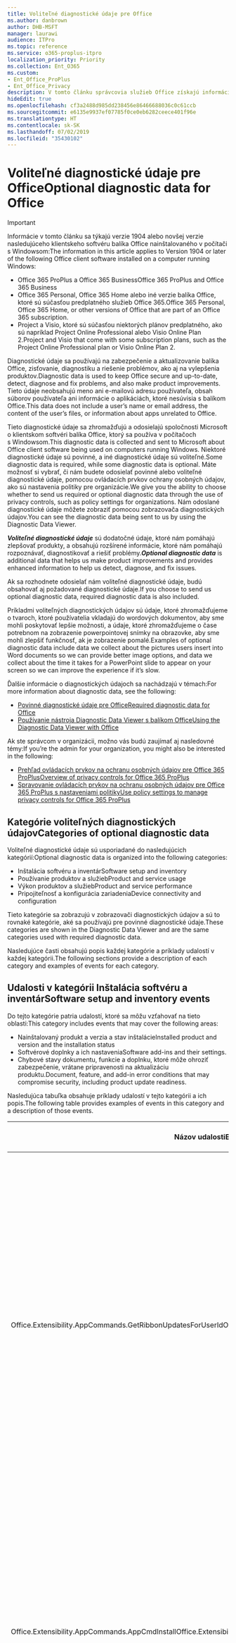 ```yaml
---
title: Voliteľné diagnostické údaje pre Office
ms.author: danbrown
author: DHB-MSFT
manager: laurawi
audience: ITPro
ms.topic: reference
ms.service: o365-proplus-itpro
localization_priority: Priority
ms.collection: Ent_O365
ms.custom:
- Ent_Office_ProPlus
- Ent_Office_Privacy
description: V tomto článku správcovia služieb Office získajú informácie o voliteľných diagnostických údajoch v balíku Office vrátane niekoľkých príkladov udalostí.
hideEdit: true
ms.openlocfilehash: cf3a2488d985dd238456e86466688036c0c61ccb
ms.sourcegitcommit: e6135e9937ef07785f0ce0eb6282ceece401f96e
ms.translationtype: HT
ms.contentlocale: sk-SK
ms.lasthandoff: 07/02/2019
ms.locfileid: "35430102"
---
```

# <a name="optional-diagnostic-data-for-office"></a><span data-ttu-id="47c2d-103">Voliteľné diagnostické údaje pre Office</span><span class="sxs-lookup"><span data-stu-id="47c2d-103">Optional diagnostic data for Office</span></span>

> [!IMPORTANT]
> <span data-ttu-id="47c2d-104">Informácie v tomto článku sa týkajú verzie 1904 alebo novšej verzie nasledujúceho klientskeho softvéru balíka Office nainštalovaného v počítači s Windowsom:</span><span class="sxs-lookup"><span data-stu-id="47c2d-104">The information in this article applies to Version 1904 or later of the following Office client software installed on a computer running Windows:</span></span>
> - <span data-ttu-id="47c2d-105">Office 365 ProPlus a Office 365 Business</span><span class="sxs-lookup"><span data-stu-id="47c2d-105">Office 365 ProPlus and Office 365 Business</span></span>
> - <span data-ttu-id="47c2d-106">Office 365 Personal, Office 365 Home alebo iné verzie balíka Office, ktoré sú súčasťou predplatného služieb Office 365.</span><span class="sxs-lookup"><span data-stu-id="47c2d-106">Office 365 Personal, Office 365 Home, or other versions of Office that are part of an Office 365 subscription.</span></span>
> - <span data-ttu-id="47c2d-107">Project a Visio, ktoré sú súčasťou niektorých plánov predplatného, ako sú napríklad Project Online Professional alebo Visio Online Plan 2.</span><span class="sxs-lookup"><span data-stu-id="47c2d-107">Project and Visio that come with some subscription plans, such as the Project Online Professional plan or Visio Online Plan 2.</span></span>

<span data-ttu-id="47c2d-108">Diagnostické údaje sa používajú na zabezpečenie a aktualizovanie balíka Office, zisťovanie, diagnostiku a riešenie problémov, ako aj na vylepšenia produktov.</span><span class="sxs-lookup"><span data-stu-id="47c2d-108">Diagnostic data is used to keep Office secure and up-to-date, detect, diagnose and fix problems, and also make product improvements.</span></span> <span data-ttu-id="47c2d-109">Tieto údaje neobsahujú meno ani e-mailovú adresu používateľa, obsah súborov používateľa ani informácie o aplikáciách, ktoré nesúvisia s balíkom Office.</span><span class="sxs-lookup"><span data-stu-id="47c2d-109">This data does not include a user’s name or email address, the content of the user’s files, or information about apps unrelated to Office.</span></span>

<span data-ttu-id="47c2d-110">Tieto diagnostické údaje sa zhromažďujú a odosielajú spoločnosti Microsoft o klientskom softvéri balíka Office, ktorý sa používa v počítačoch s Windowsom.</span><span class="sxs-lookup"><span data-stu-id="47c2d-110">This diagnostic data is collected and sent to Microsoft about Office client software being used on computers running Windows.</span></span> <span data-ttu-id="47c2d-111">Niektoré diagnostické údaje sú povinné, a iné diagnostické údaje sú voliteľné.</span><span class="sxs-lookup"><span data-stu-id="47c2d-111">Some diagnostic data is required, while some diagnostic data is optional.</span></span> <span data-ttu-id="47c2d-112">Máte možnosť si vybrať, či nám budete odosielať povinné alebo voliteľné diagnostické údaje, pomocou ovládacích prvkov ochrany osobných údajov, ako sú nastavenia politiky pre organizácie.</span><span class="sxs-lookup"><span data-stu-id="47c2d-112">We give you the ability to choose whether to send us required or optional diagnostic data through the use of privacy controls, such as policy settings for organizations.</span></span> <span data-ttu-id="47c2d-113">Nám odoslané diagnostické údaje môžete zobraziť pomocou zobrazovača diagnostických údajov.</span><span class="sxs-lookup"><span data-stu-id="47c2d-113">You can see the diagnostic data being sent to us by using the Diagnostic Data Viewer.</span></span>

<span data-ttu-id="47c2d-114">***Voliteľné diagnostické údaje*** sú dodatočné údaje, ktoré nám pomáhajú zlepšovať produkty, a obsahujú rozšírené informácie, ktoré nám pomáhajú rozpoznávať, diagnostikovať a riešiť problémy.</span><span class="sxs-lookup"><span data-stu-id="47c2d-114">***Optional diagnostic data*** is additional data that helps us make product improvements and provides enhanced information to help us detect, diagnose, and fix issues.</span></span>

<span data-ttu-id="47c2d-115">Ak sa rozhodnete odosielať nám voliteľné diagnostické údaje, budú obsahovať aj požadované diagnostické údaje.</span><span class="sxs-lookup"><span data-stu-id="47c2d-115">If you choose to send us optional diagnostic data, required diagnostic data is also included.</span></span>

<span data-ttu-id="47c2d-116">Príkladmi voliteľných diagnostických údajov sú údaje, ktoré zhromažďujeme o tvaroch, ktoré používatelia vkladajú do wordových dokumentov, aby sme mohli poskytovať lepšie možnosti, a údaje, ktoré zhromažďujeme o čase potrebnom na zobrazenie powerpointovej snímky na obrazovke, aby sme mohli zlepšiť funkčnosť, ak je zobrazenie pomalé.</span><span class="sxs-lookup"><span data-stu-id="47c2d-116">Examples of optional diagnostic data include data we collect about the pictures users insert into Word documents so we can provide better image options, and data we collect about the time it takes for a PowerPoint slide to appear on your screen so we can improve the experience if it’s slow.</span></span>

<span data-ttu-id="47c2d-117">Ďalšie informácie o diagnostických údajoch sa nachádzajú v témach:</span><span class="sxs-lookup"><span data-stu-id="47c2d-117">For more information about diagnostic data, see the following:</span></span>

- [<span data-ttu-id="47c2d-118">Povinné diagnostické údaje pre Office</span><span class="sxs-lookup"><span data-stu-id="47c2d-118">Required diagnostic data for Office</span></span>](required-diagnostic-data.md)
- [<span data-ttu-id="47c2d-119">Používanie nástroja Diagnostic Data Viewer s balíkom Office</span><span class="sxs-lookup"><span data-stu-id="47c2d-119">Using the Diagnostic Data Viewer with Office</span></span>](https://support.office.com/article/cf761ce9-d805-4c60-a339-4e07f3182855)

<span data-ttu-id="47c2d-120">Ak ste správcom v organizácii, možno vás budú zaujímať aj nasledovné témy:</span><span class="sxs-lookup"><span data-stu-id="47c2d-120">If you’re the admin for your organization, you might also be interested in the following:</span></span>

- [<span data-ttu-id="47c2d-121">Prehľad ovládacích prvkov na ochranu osobných údajov pre Office 365 ProPlus</span><span class="sxs-lookup"><span data-stu-id="47c2d-121">Overview of privacy controls for Office 365 ProPlus</span></span>](overview-privacy-controls.md)
- [<span data-ttu-id="47c2d-122">Spravovanie ovládacích prvkov na ochranu osobných údajov pre Office 365 ProPlus s nastaveniami politiky</span><span class="sxs-lookup"><span data-stu-id="47c2d-122">Use policy settings to manage privacy controls for Office 365 ProPlus</span></span>](manage-privacy-controls.md)

## <a name="categories-of-optional-diagnostic-data"></a><span data-ttu-id="47c2d-123">Kategórie voliteľných diagnostických údajov</span><span class="sxs-lookup"><span data-stu-id="47c2d-123">Categories of optional diagnostic data</span></span>

<span data-ttu-id="47c2d-124">Voliteľné diagnostické údaje sú usporiadané do nasledujúcich kategórií:</span><span class="sxs-lookup"><span data-stu-id="47c2d-124">Optional diagnostic data is organized into the following categories:</span></span>

- <span data-ttu-id="47c2d-125">Inštalácia softvéru a inventár</span><span class="sxs-lookup"><span data-stu-id="47c2d-125">Software setup and inventory</span></span>
- <span data-ttu-id="47c2d-126">Používanie produktov a služieb</span><span class="sxs-lookup"><span data-stu-id="47c2d-126">Product and service usage</span></span>
- <span data-ttu-id="47c2d-127">Výkon produktov a služieb</span><span class="sxs-lookup"><span data-stu-id="47c2d-127">Product and service performance</span></span>
- <span data-ttu-id="47c2d-128">Pripojiteľnosť a konfigurácia zariadenia</span><span class="sxs-lookup"><span data-stu-id="47c2d-128">Device connectivity and configuration</span></span>

<span data-ttu-id="47c2d-129">Tieto kategórie sa zobrazujú v zobrazovači diagnostických údajov a sú to rovnaké kategórie, aké sa používajú pre povinné diagnostické údaje.</span><span class="sxs-lookup"><span data-stu-id="47c2d-129">These categories are shown in the Diagnostic Data Viewer and are the same categories used with required diagnostic data.</span></span>

<span data-ttu-id="47c2d-130">Nasledujúce časti obsahujú popis každej kategórie a príklady udalostí v každej kategórii.</span><span class="sxs-lookup"><span data-stu-id="47c2d-130">The following sections provide a description of each category and examples of events for each category.</span></span>

## <a name="software-setup-and-inventory-events"></a><span data-ttu-id="47c2d-131">Udalosti v kategórii Inštalácia softvéru a inventár</span><span class="sxs-lookup"><span data-stu-id="47c2d-131">Software setup and inventory events</span></span>

<span data-ttu-id="47c2d-132">Do tejto kategórie patria udalostí, ktoré sa môžu vzťahovať na tieto oblasti:</span><span class="sxs-lookup"><span data-stu-id="47c2d-132">This category includes events that may cover the following areas:</span></span>

- <span data-ttu-id="47c2d-133">Nainštalovaný produkt a verzia a stav inštalácie</span><span class="sxs-lookup"><span data-stu-id="47c2d-133">Installed product and version and the installation status</span></span>
- <span data-ttu-id="47c2d-134">Softvérové doplnky a ich nastavenia</span><span class="sxs-lookup"><span data-stu-id="47c2d-134">Software add-ins and their settings.</span></span>
- <span data-ttu-id="47c2d-135">Chybové stavy dokumentu, funkcie a doplnku, ktoré môže ohroziť zabezpečenie, vrátane pripravenosti na aktualizáciu produktu.</span><span class="sxs-lookup"><span data-stu-id="47c2d-135">Document, feature, and add-in error conditions that may compromise security, including product update readiness.</span></span>

<span data-ttu-id="47c2d-136">Nasledujúca tabuľka obsahuje príklady udalostí v tejto kategórii a ich popis.</span><span class="sxs-lookup"><span data-stu-id="47c2d-136">The following table provides examples of events in this category and a description of those events.</span></span>

| <span data-ttu-id="47c2d-137">**Názov udalosti**</span><span class="sxs-lookup"><span data-stu-id="47c2d-137">**Event name**</span></span>   | <span data-ttu-id="47c2d-138">**Popis udalosti**</span><span class="sxs-lookup"><span data-stu-id="47c2d-138">**Event description**</span></span>  |
| ---- | ---- |
| <span data-ttu-id="47c2d-139">Office.Extensibility.AppCommands.GetRibbonUpdatesForUserId</span><span class="sxs-lookup"><span data-stu-id="47c2d-139">OfficeExtensibilityAppCommandsGetRibbonUpdatesForUserId</span></span> | <span data-ttu-id="47c2d-140">Táto udalosť označuje, či Word úspešne aktualizuje pás s nástrojmi používateľského rozhrania Wordu, keď používateľ zmení svoju identitu.</span><span class="sxs-lookup"><span data-stu-id="47c2d-140">This event indicates whether Word successfully updates the Ribbon in the Word User Interface when the user changes their identity.</span></span> <span data-ttu-id="47c2d-141">Pomocou tejto udalosti rozpoznávame nesprávne nastavenie a iné problémy, ktoré by mohli ovplyvniť používateľské rozhranie balíka Office.</span><span class="sxs-lookup"><span data-stu-id="47c2d-141">We use this event to detect incorrect setup and other issues that would affect the Office user interface.</span></span> |
| <span data-ttu-id="47c2d-142">Office.Extensibility.AppCommands.AppCmdInstall</span><span class="sxs-lookup"><span data-stu-id="47c2d-142">Office.Extensibility.AppCommands.AppCmdInstall</span></span>   | <span data-ttu-id="47c2d-143">Táto udalosť poskytuje informácie o doplnku balíka Office, ktorý používateľ nainštaloval, vrátane ID aplikácie, zostavy a verzie operačného systému, úspešnosti inštalácie a trvaní inštalácie.</span><span class="sxs-lookup"><span data-stu-id="47c2d-143">This event provides information about the Office add-in that the user has installed, including app ID, operating system build and version, success of installation, and duration of install.</span></span>  |

## <a name="product-and-service-usage-events"></a><span data-ttu-id="47c2d-144">Udalosti v kategórii Používanie produktov a služieb</span><span class="sxs-lookup"><span data-stu-id="47c2d-144">Product and service usage events</span></span>

<span data-ttu-id="47c2d-145">Do tejto kategórie patria udalostí, ktoré sa môžu vzťahovať na tieto oblasti:</span><span class="sxs-lookup"><span data-stu-id="47c2d-145">This category includes events that may cover the following areas:</span></span>

- <span data-ttu-id="47c2d-146">Úspešnosť fungovania aplikácie.</span><span class="sxs-lookup"><span data-stu-id="47c2d-146">Success of application functionality.</span></span> <span data-ttu-id="47c2d-147">Obmedzené na otvorenie a zatvorenie aplikácie a dokumentov, úpravu súborov a zdieľanie súborov (spoluprácu).</span><span class="sxs-lookup"><span data-stu-id="47c2d-147">Limited to opening and closing of the application and documents, file editing, and file sharing (collaboration).</span></span>
- <span data-ttu-id="47c2d-148">Určenie, či sa vyskytli konkrétne udalosti funkcie, napríklad spustenie alebo ukončenie a či je funkcia spustená.</span><span class="sxs-lookup"><span data-stu-id="47c2d-148">Determination if specific feature events have occurred, such as start or stop, and if feature is running.</span></span>
- <span data-ttu-id="47c2d-149">Funkcie zjednodušenia ovládania balíka Office</span><span class="sxs-lookup"><span data-stu-id="47c2d-149">Office accessibility features</span></span>

<span data-ttu-id="47c2d-150">Nasledujúca tabuľka obsahuje príklady udalostí v tejto kategórii a ich popis.</span><span class="sxs-lookup"><span data-stu-id="47c2d-150">The following table provides examples of events in this category and a description of those events.</span></span>

| <span data-ttu-id="47c2d-151">**Názov udalosti**</span><span class="sxs-lookup"><span data-stu-id="47c2d-151">**Event name**</span></span>   | <span data-ttu-id="47c2d-152">**Popis udalosti**</span><span class="sxs-lookup"><span data-stu-id="47c2d-152">**Event description**</span></span>  |
| ------ | ------- |
| <span data-ttu-id="47c2d-153">Office.Word.Commanding.Highlight</span><span class="sxs-lookup"><span data-stu-id="47c2d-153">Office.Word.Commanding.Highlight</span></span>  | <span data-ttu-id="47c2d-154">Táto udalosť označuje, že Word vykonal príkaz na zvýraznenie textu.</span><span class="sxs-lookup"><span data-stu-id="47c2d-154">This event indicates Word has executed the command to highlight text.</span></span> <span data-ttu-id="47c2d-155">Táto udalosť sa používa na zistenie chýb v príkaze zvýraznenia textu.</span><span class="sxs-lookup"><span data-stu-id="47c2d-155">We use this event to detect errors in the text-highlight command.</span></span>  |
| <span data-ttu-id="47c2d-156">Office.Translator.AddInLoaded</span><span class="sxs-lookup"><span data-stu-id="47c2d-156">Office.Translator.AddInLoaded</span></span>   | <span data-ttu-id="47c2d-157">Prezenčný signál na určenie, či sa funkcia prekladača spustila úspešne načítala a vykreslila.</span><span class="sxs-lookup"><span data-stu-id="47c2d-157">A heartbeat to indicate that the translator feature has been loaded and rendered successfully.</span></span>  |
| <span data-ttu-id="47c2d-158">Office.Graphics.GVizInsertShape</span><span class="sxs-lookup"><span data-stu-id="47c2d-158">Office.Graphics.GVizInsertShape</span></span> |<span data-ttu-id="47c2d-159">Sleduje používanie funkcie Vložiť tvar vo Worde a tiež nahlasuje podrobnosti o typoch vložených tvarov a o tom, z akého zdroja boli vložené.</span><span class="sxs-lookup"><span data-stu-id="47c2d-159">Tracks the success or failure of the Insert Picture feature, and also reports details of types of pictures inserted and from which source.</span></span>| 
| <span data-ttu-id="47c2d-160">Office.PowerPoint.PPT.Desktop.SummaryZoomInsertionRule</span><span class="sxs-lookup"><span data-stu-id="47c2d-160">Office.PowerPoint.PPT.Desktop.SummaryZoomInsertionRule</span></span>   | <span data-ttu-id="47c2d-161">Táto udalosť určuje, či sa v dokumente nachádzajú nejaké sekcie, keď používateľ vkladá Náhľad obsahu, a či sa používateľ rozhodne odstrániť existujúce sekcie.</span><span class="sxs-lookup"><span data-stu-id="47c2d-161">This event determines if there are any sections present in a document when the user is inserting Summary Zoom and if the user chooses to delete existing sections.</span></span> |
| <span data-ttu-id="47c2d-162">Office.Security.SecureReaderHost.ProtectedViewValidation</span><span class="sxs-lookup"><span data-stu-id="47c2d-162">Office.Security.SecureReaderHost.ProtectedViewValidation</span></span> | <span data-ttu-id="47c2d-163">Sleduje, kedy a prečo sa súbor otvoril v chránenom zobrazení.</span><span class="sxs-lookup"><span data-stu-id="47c2d-163">Tracks when and why a file is opened in Protected View.</span></span> <span data-ttu-id="47c2d-164">Používa sa na diagnostikovanie stavov, kedy by sa chránené zobrazenie nemuselo správne spustiť, aby sa zaručilo, že funkcia funguje správne.</span><span class="sxs-lookup"><span data-stu-id="47c2d-164">Used to diagnose conditions where Protected View may not be correctly triggered to ensure the feature is working properly.</span></span> |

## <a name="product-and-service-performance-events"></a><span data-ttu-id="47c2d-165">Udalosti v kategórii Výkon produktov a služieb</span><span class="sxs-lookup"><span data-stu-id="47c2d-165">Product and service performance events</span></span>

<span data-ttu-id="47c2d-166">Do tejto kategórie patria udalostí, ktoré sa môžu vzťahovať na tieto oblasti:</span><span class="sxs-lookup"><span data-stu-id="47c2d-166">This category includes events that may cover the following areas:</span></span>

- <span data-ttu-id="47c2d-167">Neočakávané ukončenia (zlyhania) aplikácie a stav aplikácie, keď sa to stane.</span><span class="sxs-lookup"><span data-stu-id="47c2d-167">Unexpected application exits (crashes) and the state of the application when that happens.</span></span>
- <span data-ttu-id="47c2d-168">Dlhý čas odozvy alebo nízky výkon v prípadoch ako spustenie aplikácie alebo otvorenie súboru.</span><span class="sxs-lookup"><span data-stu-id="47c2d-168">Poor response time or performance for scenarios such as application start up or opening a file.</span></span>
- <span data-ttu-id="47c2d-169">Chyby funkčnosti funkcie alebo používateľského rozhrania.</span><span class="sxs-lookup"><span data-stu-id="47c2d-169">Errors in functionality of a feature or user experience.</span></span>

<span data-ttu-id="47c2d-170">Nasledujúca tabuľka obsahuje príklady udalostí v tejto kategórii a ich popis.</span><span class="sxs-lookup"><span data-stu-id="47c2d-170">The following table provides examples of events in this category and a description of those events.</span></span>

| <span data-ttu-id="47c2d-171">**Názov udalosti**</span><span class="sxs-lookup"><span data-stu-id="47c2d-171">**Event name**</span></span>    | <span data-ttu-id="47c2d-172">**Popis udalosti**</span><span class="sxs-lookup"><span data-stu-id="47c2d-172">**Event description**</span></span>   |
| --------------- | -------------- |
| <span data-ttu-id="47c2d-173">Office.Word.Word.CoreSaveTime100ns</span><span class="sxs-lookup"><span data-stu-id="47c2d-173">OfficeWordWordCoreSaveTime100ns</span></span>     | <span data-ttu-id="47c2d-174">V tejto udalosti sa zaznamenáva výkon aktivity ukladania dokumentu vo Worde.</span><span class="sxs-lookup"><span data-stu-id="47c2d-174">This event logs the performance of a document save activity by Word.</span></span> <span data-ttu-id="47c2d-175">Táto udalosť sa používa na zistenie chýb a problémov s výkonom v aktivite ukladania súboru vo Worde.</span><span class="sxs-lookup"><span data-stu-id="47c2d-175">We use this event to detect errors and performance issues in the Word save document activity.</span></span>|
| <span data-ttu-id="47c2d-176">Office.Identity.SignInForWamAccountAad</span><span class="sxs-lookup"><span data-stu-id="47c2d-176">Office.Identity.SignInForWamAccountAad</span></span>  | <span data-ttu-id="47c2d-177">Táto udalosť sa odošle, keď je používateľ prihlásený v konte služby Azure Active Directory s knižnicou Web Account Manager (WAM).</span><span class="sxs-lookup"><span data-stu-id="47c2d-177">This event is sent when a user is signed in to an Azure Active Directory account with Web Account Manager (WAM) library.</span></span> <span data-ttu-id="47c2d-178">Táto udalosť odosiela metaúdaje, ako sú napríklad názov aplikácie, verzia aplikácie chybový kód, ak aplikácia zlyhala.</span><span class="sxs-lookup"><span data-stu-id="47c2d-178">This event sends metadata such as AppName, AppVersion, and ErrorCode if the event failed.</span></span> |
| <span data-ttu-id="47c2d-179">Office.PowerPoint.PPT.Desktop.FileOpen.FirstSlideMasterThumbnailRenderTime</span><span class="sxs-lookup"><span data-stu-id="47c2d-179">Office.PowerPoint.PPT.Desktop.FileOpen.FirstSlideMasterThumbnailRenderTime</span></span> | <span data-ttu-id="47c2d-180">Táto udalosť zhromažďuje čas potrebný na vykreslenie miniatúry predlohy prvej snímky v PowerPointe.</span><span class="sxs-lookup"><span data-stu-id="47c2d-180">This event collects the length of time it takes to render the first slide master thumbnail in PowerPoint.</span></span>  |
| <span data-ttu-id="47c2d-181">Office.Extensibility.Diagnostics</span><span class="sxs-lookup"><span data-stu-id="47c2d-181">Office.Extensibility.Diagnostics</span></span>   | <span data-ttu-id="47c2d-182">Táto udalosť poskytuje všeobecné diagnostické informácie pre doplnky balíka Office, ako sú napríklad správy o zlyhaní na ladenie.</span><span class="sxs-lookup"><span data-stu-id="47c2d-182">This event provides general diagnostic information for Office add-ins, such as crash reports for debugging.</span></span>|

## <a name="device-connectivity-and-configuration-events"></a><span data-ttu-id="47c2d-183">Udalosti v kategórii Pripojiteľnosť a konfigurácia zariadenia</span><span class="sxs-lookup"><span data-stu-id="47c2d-183">Device connectivity and configuration events</span></span>

<span data-ttu-id="47c2d-184">Do tejto kategórie patria udalostí, ktoré sa môžu vzťahovať na tieto oblasti:</span><span class="sxs-lookup"><span data-stu-id="47c2d-184">This category includes events that may cover the following areas:</span></span>

- <span data-ttu-id="47c2d-185">Stav sieťového pripojenia a nastavenia zariadenia, napríklad pamäte.</span><span class="sxs-lookup"><span data-stu-id="47c2d-185">Network connection state and device settings, such as memory.</span></span>

<span data-ttu-id="47c2d-186">Nasledujúca tabuľka obsahuje príklady udalostí v tejto kategórii a ich popis.</span><span class="sxs-lookup"><span data-stu-id="47c2d-186">The following table provides examples of events in this category and a description of those events.</span></span>

| <span data-ttu-id="47c2d-187">**Názov udalosti**</span><span class="sxs-lookup"><span data-stu-id="47c2d-187">**Event name**</span></span>                    | <span data-ttu-id="47c2d-188">**Popis udalosti**</span><span class="sxs-lookup"><span data-stu-id="47c2d-188">**Event description**</span></span>                                                                                                                                                     |
| ------ | ----- |
| <span data-ttu-id="47c2d-189">Office.Graphics.ArtViewValidate</span><span class="sxs-lookup"><span data-stu-id="47c2d-189">OfficeGraphicsArtViewValidate</span></span> | <span data-ttu-id="47c2d-190">Táto udalosť zaznamenáva overenie výsledkov zobrazenia grafických prvkov, ktoré podporuje grafické používateľské rozhranie.</span><span class="sxs-lookup"><span data-stu-id="47c2d-190">This event logs validation the results of Graphics View that supports Graphics User Interface.</span></span> <span data-ttu-id="47c2d-191">Pomocou tejto udalosti zhromažďujeme údaje o používaní a chybách týkajúce sa vykresľovania grafických prvkov.</span><span class="sxs-lookup"><span data-stu-id="47c2d-191">We use the event to collect usage and error data about graphics rendering.</span></span> |
| <span data-ttu-id="47c2d-192">Office.Graphics.ARCExceptionScope</span><span class="sxs-lookup"><span data-stu-id="47c2d-192">Office.Graphics.ARCExceptionScope</span></span> | <span data-ttu-id="47c2d-193">Táto udalosť sleduje zlyhania vykresľovania pochádzajúce z nástroja vykresľovania.</span><span class="sxs-lookup"><span data-stu-id="47c2d-193">This event tracks rendering failures coming from the rendering engine.</span></span> |
| <span data-ttu-id="47c2d-194">Office.Extensibility.ODPLatency</span><span class="sxs-lookup"><span data-stu-id="47c2d-194">Office.Extensibility.ODPLatency</span></span>   | <span data-ttu-id="47c2d-195">Táto udalosť poskytuje informácie o sieťovom pripojení a rýchlosti používateľa.</span><span class="sxs-lookup"><span data-stu-id="47c2d-195">This event provides information about the user’s network connection and speed.</span></span>     |

